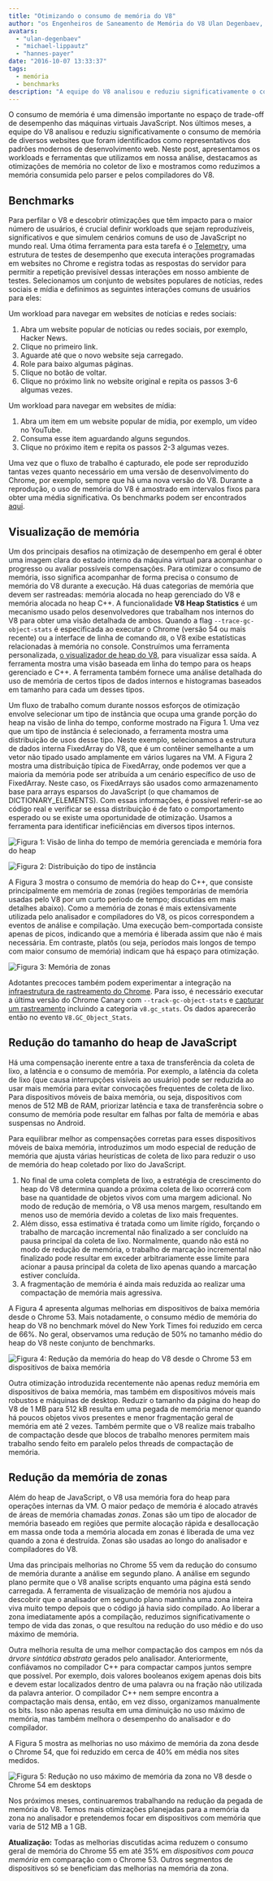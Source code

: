 ```yaml
---
title: "Otimizando o consumo de memória do V8"
author: "os Engenheiros de Saneamento de Memória do V8 Ulan Degenbaev, Michael Lippautz, Hannes Payer e Toon Verwaest"
avatars: 
  - "ulan-degenbaev"
  - "michael-lippautz"
  - "hannes-payer"
date: "2016-10-07 13:33:37"
tags: 
  - memória
  - benchmarks
description: "A equipe do V8 analisou e reduziu significativamente o consumo de memória de diversos websites que foram identificados como representativos dos padrões modernos de desenvolvimento web."
---
```

O consumo de memória é uma dimensão importante no espaço de trade-off de desempenho das máquinas virtuais JavaScript. Nos últimos meses, a equipe do V8 analisou e reduziu significativamente o consumo de memória de diversos websites que foram identificados como representativos dos padrões modernos de desenvolvimento web. Neste post, apresentamos os workloads e ferramentas que utilizamos em nossa análise, destacamos as otimizações de memória no coletor de lixo e mostramos como reduzimos a memória consumida pelo parser e pelos compiladores do V8.

<!--truncate-->
## Benchmarks

Para perfilar o V8 e descobrir otimizações que têm impacto para o maior número de usuários, é crucial definir workloads que sejam reproduzíveis, significativos e que simulem cenários comuns de uso de JavaScript no mundo real. Uma ótima ferramenta para esta tarefa é o [Telemetry](https://catapult.gsrc.io/telemetry), uma estrutura de testes de desempenho que executa interações programadas em websites no Chrome e registra todas as respostas do servidor para permitir a repetição previsível dessas interações em nosso ambiente de testes. Selecionamos um conjunto de websites populares de notícias, redes sociais e mídia e definimos as seguintes interações comuns de usuários para eles:

Um workload para navegar em websites de notícias e redes sociais:

1. Abra um website popular de notícias ou redes sociais, por exemplo, Hacker News.
1. Clique no primeiro link.
1. Aguarde até que o novo website seja carregado.
1. Role para baixo algumas páginas.
1. Clique no botão de voltar.
1. Clique no próximo link no website original e repita os passos 3-6 algumas vezes.

Um workload para navegar em websites de mídia:

1. Abra um item em um website popular de mídia, por exemplo, um vídeo no YouTube.
1. Consuma esse item aguardando alguns segundos.
1. Clique no próximo item e repita os passos 2-3 algumas vezes.

Uma vez que o fluxo de trabalho é capturado, ele pode ser reproduzido tantas vezes quanto necessário em uma versão de desenvolvimento do Chrome, por exemplo, sempre que há uma nova versão do V8. Durante a reprodução, o uso de memória do V8 é amostrado em intervalos fixos para obter uma média significativa. Os benchmarks podem ser encontrados [aqui](https://cs.chromium.org/chromium/src/tools/perf/page_sets/system_health/browsing_stories.py?q=browsing+news&sq=package:chromium&dr=CS&l=11).

## Visualização de memória

Um dos principais desafios na otimização de desempenho em geral é obter uma imagem clara do estado interno da máquina virtual para acompanhar o progresso ou avaliar possíveis compensações. Para otimizar o consumo de memória, isso significa acompanhar de forma precisa o consumo de memória do V8 durante a execução. Há duas categorias de memória que devem ser rastreadas: memória alocada no heap gerenciado do V8 e memória alocada no heap C++. A funcionalidade **V8 Heap Statistics** é um mecanismo usado pelos desenvolvedores que trabalham nos internos do V8 para obter uma visão detalhada de ambos. Quando a flag `--trace-gc-object-stats` é especificada ao executar o Chrome (versão 54 ou mais recente) ou a interface de linha de comando `d8`, o V8 exibe estatísticas relacionadas à memória no console. Construímos uma ferramenta personalizada, [o visualizador de heap do V8](https://mlippautz.github.io/v8-heap-stats/), para visualizar essa saída. A ferramenta mostra uma visão baseada em linha do tempo para os heaps gerenciado e C++. A ferramenta também fornece uma análise detalhada do uso de memória de certos tipos de dados internos e histogramas baseados em tamanho para cada um desses tipos.

Um fluxo de trabalho comum durante nossos esforços de otimização envolve selecionar um tipo de instância que ocupa uma grande porção do heap na visão de linha do tempo, conforme mostrado na Figura 1. Uma vez que um tipo de instância é selecionado, a ferramenta mostra uma distribuição de usos desse tipo. Neste exemplo, selecionamos a estrutura de dados interna FixedArray do V8, que é um contêiner semelhante a um vetor não tipado usado amplamente em vários lugares na VM. A Figura 2 mostra uma distribuição típica de FixedArray, onde podemos ver que a maioria da memória pode ser atribuída a um cenário específico de uso de FixedArray. Neste caso, os FixedArrays são usados como armazenamento base para arrays esparsos do JavaScript (o que chamamos de DICTIONARY\_ELEMENTS). Com essas informações, é possível referir-se ao código real e verificar se essa distribuição é de fato o comportamento esperado ou se existe uma oportunidade de otimização. Usamos a ferramenta para identificar ineficiências em diversos tipos internos.

![Figura 1: Visão de linha do tempo de memória gerenciada e memória fora do heap](/_img/optimizing-v8-memory/timeline-view.png)

![Figura 2: Distribuição do tipo de instância](/_img/optimizing-v8-memory/distribution.png)

A Figura 3 mostra o consumo de memória do heap do C++, que consiste principalmente em memória de zonas (regiões temporárias de memória usadas pelo V8 por um curto período de tempo; discutidas em mais detalhes abaixo). Como a memória de zonas é mais extensivamente utilizada pelo analisador e compiladores do V8, os picos correspondem a eventos de análise e compilação. Uma execução bem-comportada consiste apenas de picos, indicando que a memória é liberada assim que não é mais necessária. Em contraste, platôs (ou seja, períodos mais longos de tempo com maior consumo de memória) indicam que há espaço para otimização.

![Figura 3: Memória de zonas](/_img/optimizing-v8-memory/zone-memory.png)

Adotantes precoces também podem experimentar a integração na [infraestrutura de rastreamento do Chrome](https://www.chromium.org/developers/how-tos/trace-event-profiling-tool). Para isso, é necessário executar a última versão do Chrome Canary com `--track-gc-object-stats` e [capturar um rastreamento](https://www.chromium.org/developers/how-tos/trace-event-profiling-tool/recording-tracing-runs#TOC-Capture-a-trace-on-Chrome-desktop) incluindo a categoria `v8.gc_stats`. Os dados aparecerão então no evento `V8.GC_Object_Stats`.

## Redução do tamanho do heap de JavaScript

Há uma compensação inerente entre a taxa de transferência da coleta de lixo, a latência e o consumo de memória. Por exemplo, a latência da coleta de lixo (que causa interrupções visíveis ao usuário) pode ser reduzida ao usar mais memória para evitar convocações frequentes de coleta de lixo. Para dispositivos móveis de baixa memória, ou seja, dispositivos com menos de 512 MB de RAM, priorizar latência e taxa de transferência sobre o consumo de memória pode resultar em falhas por falta de memória e abas suspensas no Android.

Para equilibrar melhor as compensações corretas para esses dispositivos móveis de baixa memória, introduzimos um modo especial de redução de memória que ajusta várias heurísticas de coleta de lixo para reduzir o uso de memória do heap coletado por lixo do JavaScript.

1. No final de uma coleta completa de lixo, a estratégia de crescimento do heap do V8 determina quando a próxima coleta de lixo ocorrerá com base na quantidade de objetos vivos com uma margem adicional. No modo de redução de memória, o V8 usa menos margem, resultando em menos uso de memória devido a coletas de lixo mais frequentes.
1. Além disso, essa estimativa é tratada como um limite rígido, forçando o trabalho de marcação incremental não finalizado a ser concluído na pausa principal da coleta de lixo. Normalmente, quando não está no modo de redução de memória, o trabalho de marcação incremental não finalizado pode resultar em exceder arbitrariamente esse limite para acionar a pausa principal da coleta de lixo apenas quando a marcação estiver concluída.
1. A fragmentação de memória é ainda mais reduzida ao realizar uma compactação de memória mais agressiva.

A Figura 4 apresenta algumas melhorias em dispositivos de baixa memória desde o Chrome 53. Mais notadamente, o consumo médio de memória do heap do V8 no benchmark móvel do New York Times foi reduzido em cerca de 66%. No geral, observamos uma redução de 50% no tamanho médio do heap do V8 neste conjunto de benchmarks.

![Figura 4: Redução da memória do heap do V8 desde o Chrome 53 em dispositivos de baixa memória](/_img/optimizing-v8-memory/heap-memory-reduction.png)

Outra otimização introduzida recentemente não apenas reduz memória em dispositivos de baixa memória, mas também em dispositivos móveis mais robustos e máquinas de desktop. Reduzir o tamanho da página do heap do V8 de 1 MB para 512 kB resulta em uma pegada de memória menor quando há poucos objetos vivos presentes e menor fragmentação geral de memória em até 2 vezes. Também permite que o V8 realize mais trabalho de compactação desde que blocos de trabalho menores permitem mais trabalho sendo feito em paralelo pelos threads de compactação de memória.

## Redução da memória de zonas

Além do heap de JavaScript, o V8 usa memória fora do heap para operações internas da VM. O maior pedaço de memória é alocado através de áreas de memória chamadas _zonas_. Zonas são um tipo de alocador de memória baseado em regiões que permite alocação rápida e desallocação em massa onde toda a memória alocada em zonas é liberada de uma vez quando a zona é destruída. Zonas são usadas ao longo do analisador e compiladores do V8.

Uma das principais melhorias no Chrome 55 vem da redução do consumo de memória durante a análise em segundo plano. A análise em segundo plano permite que o V8 analise scripts enquanto uma página está sendo carregada. A ferramenta de visualização de memória nos ajudou a descobrir que o analisador em segundo plano mantinha uma zona inteira viva muito tempo depois que o código já havia sido compilado. Ao liberar a zona imediatamente após a compilação, reduzimos significativamente o tempo de vida das zonas, o que resultou na redução do uso médio e do uso máximo de memória.

Outra melhoria resulta de uma melhor compactação dos campos em nós da _árvore sintática abstrata_ gerados pelo analisador. Anteriormente, confiávamos no compilador C++ para compactar campos juntos sempre que possível. Por exemplo, dois valores booleanos exigem apenas dois bits e devem estar localizados dentro de uma palavra ou na fração não utilizada da palavra anterior. O compilador C++ nem sempre encontra a compactação mais densa, então, em vez disso, organizamos manualmente os bits. Isso não apenas resulta em uma diminuição no uso máximo de memória, mas também melhora o desempenho do analisador e do compilador.

A Figura 5 mostra as melhorias no uso máximo de memória da zona desde o Chrome 54, que foi reduzido em cerca de 40% em média nos sites medidos.

![Figura 5: Redução no uso máximo de memória da zona no V8 desde o Chrome 54 em desktops](/_img/optimizing-v8-memory/peak-zone-memory-reduction.png)

Nos próximos meses, continuaremos trabalhando na redução da pegada de memória do V8. Temos mais otimizações planejadas para a memória da zona no analisador e pretendemos focar em dispositivos com memória que varia de 512 MB a 1 GB.

**Atualização:** Todas as melhorias discutidas acima reduzem o consumo geral de memória do Chrome 55 em até 35% em _dispositivos com pouca memória_ em comparação com o Chrome 53. Outros segmentos de dispositivos só se beneficiam das melhorias na memória da zona.
